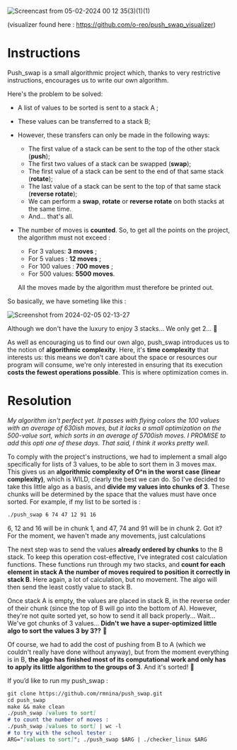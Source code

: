 ![Screencast from 05-02-2024 00 12 35(3)(1)(1)](https://github.com/rmnina/push_swap/assets/118455014/7b5e0fbb-c8a6-442d-94b0-e2a976c0d707)

(visualizer found here : https://github.com/o-reo/push_swap_visualizer)

# Instructions

Push_swap is a small algorithmic project which, thanks to very restrictive instructions, encourages us to write our own algorithm.

Here's the problem to be solved:

- A list of values to be sorted is sent to a stack A ;
- These values can be transferred to a stack B;
- However, these transfers can only be made in the following ways:
    - The first value of a stack can be sent to the top of the other stack (**push**);
    - The first two values of a stack can be swapped (**swap**);
    - The first value of a stack can be sent to the end of that same stack (**rotate**);
    - The last value of a stack can be sent to the top of that same stack (**reverse rotate**);
    - We can perform a **swap**, **rotate** or **reverse rotate** on both stacks at the same time.
    - And... that's all.
- The number of moves is **counted**. So, to get all the points on the project, the algorithm must not exceed :
    - For 3 values: **3 moves** ;
    - For 5 values : **12 moves** ;
    - For 100 values : **700 moves** ;
    - For 500 values: **5500 moves**.
    
    All the moves made by the algorithm must therefore be printed out.
    

So basically, we have someting like this :

![Screenshot from 2024-02-05 02-13-27](https://github.com/rmnina/push_swap/assets/118455014/1edaa0e8-d1d4-43c1-8440-427505db2dec)

Although we don't have the luxury to enjoy 3 stacks... We only get 2… 🥲

As well as encouraging us to find our own algo, push_swap introduces us to the notion of **algorithmic complexity**. Here, it's **time complexity** that interests us: this means we don't care about the space or resources our program will consume, we're only interested in ensuring that its execution **costs the fewest operations possible**. This is where optimization comes in.

# Resolution

*My algorithm isn't perfect yet. It passes with flying colors the 100 values with an average of 630ish moves, but it lacks a small optimization on the 500-value sort, which sorts in an average of 5700ish moves. I PROMISE to add this opti one of these days. That said, I think it works pretty well.*

To comply with the project's instructions, we had to implement a small algo specifically for lists of 3 values, to be able to sort them in 3 moves max. This gives us an **algorithmic complexity of O^n in the worst case (linear complexity)**, which is WILD, clearly the best we can do. So I've decided to take this little algo as a basis, and **divide my values into chunks of 3**. These chunks will be determined by the space that the values must have once sorted. For example, if my list to be sorted is :

```markdown
./push_swap 6 74 47 12 91 16
```

6, 12 and 16 will be in chunk 1, and 47, 74 and 91 will be in chunk 2. Got it? For the moment, we haven't made any movements, just calculations

The next step was to send the values **already ordered by chunks** to the B stack. To keep this operation cost-effective, I've integrated cost calculation functions. These functions run through my two stacks, and **count for each element in stack A the number of moves required to position it correctly in stack B**. Here again, a lot of calculation, but no movement. The algo will then send the least costly value to stack B.

Once stack A is empty, the values are placed in stack B, in the reverse order of their chunk (since the top of B will go into the bottom of A). However, they're not quite sorted yet, so how to send it all back properly... Wait... We've got chunks of 3 values... **Didn't we have a super-optimized little algo to sort the values 3 by 3??** 🙂

Of course, we had to add the cost of pushing from B to A (which we couldn't really have done without anyway), but from the moment everything is in B, **the algo has finished most of its computational work and only has to apply its little algorithm to the groups of 3**. And it's sorted! 🙂

If you’d like to run my push_swap :

```markdown
git clone https://github.com/rmnina/push_swap.git
cd push_swap
make && make clean
./push_swap [values to sort]
# to count the number of moves :
./push_swap [values to sort] | wc -l
# to try with the school tester :
ARG="[values to sort]"; ./push_swap $ARG | ./checker_linux $ARG
```
